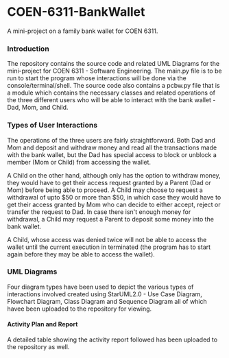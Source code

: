 # COEN-6311-BankWallet
A mini-project on a family bank wallet for COEN 6311.
### Introduction
The repository contains the source code and related UML Diagrams for the mini-project for COEN 6311 - Software Engineering. The main.py file is to be run to start the program whose interactions will be done via the console/terminal/shell. The source code also contains a pcbw.py file that is a module which contains the necessary classes and related operations of the three different users who will be able to interact with the bank wallet - Dad, Mom, and Child.

### Types of User Interactions
The operations of the three users are fairly straightforward. Both Dad and Mom and deposit and withdraw money and read all the transactions made with the bank wallet, but the Dad has special access to block or unblock a member (Mom or Child) from accessing the wallet. 

A Child on the other hand, although only has the option to withdraw money, they would have to get their access request granted by a Parent (Dad or Mom) before being able to proceed. A Child may choose to request a withdrawal of upto $50 or more than $50, in which case they would have to get their access granted by Mom who can decide to either accept, reject or transfer the request to Dad. In case there isn't enough money for withdrawal, a Child may request a Parent to deposit some money into the bank wallet.

A Child, whose access was denied twice will not be able to access the wallet until the current execution in terminated (the program has to start again before they may be able to access the wallet).

### UML Diagrams
Four diagram types have been used to depict the various types of interactions involved created using StarUML2.0 - Use Case Diagram, Flowchart Diagram, Class Diagram and Sequence Diagram all of which havee been uploaded to the repository for viewing.

#### Activity Plan and Report
A detailed table showing the activity report followed has been uploaded to the repository as well.

